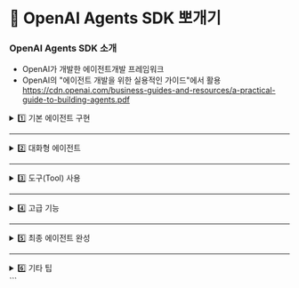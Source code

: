 # 🧠 OpenAI Agents SDK 뽀개기


### OpenAI Agents SDK 소개
- OpenAI가 개발한 에이전트개발 프레임워크 
- OpenAI의 "에이전트 개발을 위한 실용적인 가이드"에서 활용 https://cdn.openai.com/business-guides-and-resources/a-practical-guide-to-building-agents.pdf

<details>
<summary>1️⃣ 기본 에이전트 구현</summary>

- [1_basic.py](./1_basic.py)  
  가장 단순한 에이전트 구조를 구현합니다.

</details>

---

<details>
<summary>2️⃣ 대화형 에이전트</summary>

- [2_1_chat.py](./2_1_chat.py)  
  기본적인 채팅 기능 구현

- [2_2_chat_stream.py](./2_2_chat_stream.py)  
  스트리밍 응답을 구현하는 예제

- [2_3_chat_ui.py](./2_3_chat_ui.py)  
  간단한 Chat UI 인터페이스 구현

</details>

---

<details>
<summary>3️⃣ 도구(Tool) 사용</summary>

- [3_1_tool.py](./3_1_tool.py)  
  Built-in Tool을 사용하는 예제

- [3_2_tool_websearch.py](./3_2_tool_websearch.py)  
  웹 검색 툴 통합

- [3_3_tool_mcp.py](./3_3_tool_mcp.py)  
  MCP를 툴로 활용

- [3_4_tool_agentastool.py](./3_4_tool_agentastool.py)  
  Agent를 Tool처럼 활용하는 구조

- [3_5_tool_ui.py](./3_5_tool_ui.py)  
  Tool 기반 UI 구성 예제

</details>

---

<details>
<summary>4️⃣ 고급 기능</summary>

- [4_1_context.py](./4_1_context.py)  
  문맥(Context) 관리

- [4_2_structured_output.py](./4_2_structured_output.py)  
  구조화된 출력 (Structured Output)

- [4_3_guardrail.py](./4_3_guardrail.py)  
  Guardrail 적용 예시

- [4_4_handoff_triage.py](./4_4_handoff_triage.py)  
  핸드오프(Handoff) 시나리오

</details>

---

<details>
<summary>5️⃣ 최종 에이전트 완성</summary>

- [5_final_agent.py](./5_final_agent.py)  
  모든 기능을 통합한 최종 에이전트 구현

</details>

---

<details>
<summary>6️⃣ 기타 팁</summary>

- [6_tips.ipynb](./6_tips.ipynb)  
  Tracing, 타 LLM 연동 등 고급 팁 정리

</details>
```
